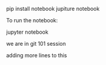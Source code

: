 pip install notebook jupiture notebook

To run the notebook:

jupyter notebook

we are in git 101 session

adding more lines to this
